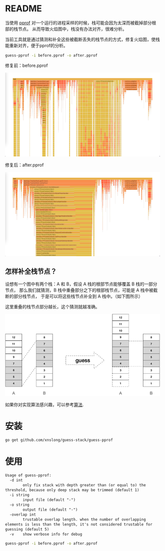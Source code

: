 # README

当使用 [pprof](https://github.com/google/pprof) 对一个运行的进程采样的时候，栈可能会因为太深而被截掉部分根部的栈节点。
从而导致火焰图中，栈没有办法对齐，很难分析。

当前工具就是通过猜测和补全这些被截断丢失的栈节点的方式，修复火焰图，使栈能重新对齐，便于pprof的分析。

```bash
guess-pprof -i before.pprof -o after.pprof
```

修复前：before.pprof

![before.pprof](doc/before.png "before")

修复后：after.pprof

![after.pprof](doc/after.png "after")

## 怎样补全栈节点？

设想有一个图中有两个栈：A 和 B，假设 A 栈的根部节点能够覆盖 B 栈的一部分节点，
那么我们就猜测，B 栈中重叠部分之下的根部栈节点，可能是 A 栈中被截断的部分栈节点，
于是可以将这些栈节点补全到 A 栈中。（如下图所示）

这里重叠的栈节点部分越长，这个猜测就越准确。

![guess.png](doc/guess.png "guess")

如果你对实现算法感兴趣，可以参考[算法](fix/README-zh.md).

# 安装

```bash
go get github.com/xnslong/guess-stack/guess-pprof
```

# 使用

```
Usage of guess-pprof:
  -d int
        only fix stack with depth greater than (or equal to) the threshold, because only deep stack may be trimmed (default 1)
  -i string
        input file (default "-")
  -o string
        output file (default "-")
  -overlap int
        trustable overlap length. when the number of overlapping elements is less than the length, it's not considered trustable for guessing (default 5)
  -v    show verbose info for debug
```

```bash
guess-pprof -i before.pprof -o after.pprof
```
